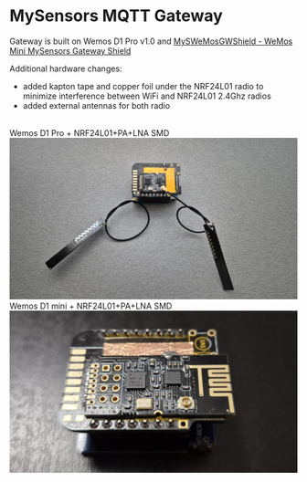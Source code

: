 # MySensors MQTT Gateway

Gateway is built on Wemos D1 Pro v1.0 and [MySWeMosGWShield - WeMos Mini MySensors Gateway Shield](https://www.openhardware.io/view/303/MySWeMosGWShield-WeMos-Mini-MySensors-Gateway-Shield)

Additional hardware changes:
- added kapton tape and copper foil under the NRF24L01 radio to minimize interference between WiFi and NRF24L01 2.4Ghz radios
- added external antennas for both radio

</br>
Wemos D1 Pro + NRF24L01+PA+LNA SMD
<img src="docs/wemos_gw.jpg" width="700">

</br>
Wemos D1 mini + NRF24L01+PA+LNA SMD
<img src="docs/wemos_gw2.jpg" width="700">

